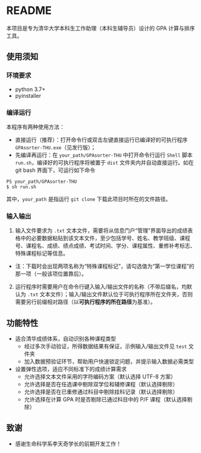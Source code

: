 # README

本项目是专为清华大学本科生工作助理（本科生辅导员）设计的 GPA 计算与排序工具。

## 使用须知

### 环境要求

* python 3.7+
* pyinstaller

### 编译运行

本程序有两种使用方法：

* 直接运行（推荐）：打开命令行或双击左键直接运行已编译好的可执行程序 `GPAsorter-THU.exe`（见发行版）；
* 先编译再运行：在 `your_path/GPAsorter-THU` 中打开命令行运行 `Shell` 脚本 `run.sh`，编译好的可执行程序将被置于 `dist` 文件夹内并自动直接运行。如在 git bash 界面下，可运行如下命令
```
PS your_path/GPAsorter-THU
$ sh run.sh
```
其中，`your_path` 是指运行 `git clone` 下载此项目时所在的文件路径。

### 输入输出

1. 输入文件要求为 `.txt` 文本文件，需要将从信息门户“管理”界面导出的成绩表格中的必要数据粘贴到该文本文件，至少包括学号、姓名、教学班级、课程号、课程名、成绩、绩点成绩、考试时间、学分、课程属性、重修补考标志、特殊课程标记等信息。
  * 注：下载时会出现两项名称为“特殊课程标记”，请勾选值为“第一学位课程”的那一项（一般该项位置靠后）。
2. 运行程序时需要用户在命令行键入输入/输出文件的名称（不带后缀名，均默认为 `.txt` 文本文件）；输入/输出文件默认位于可执行程序所在文件夹，否则需要另行前缀相对路径（以**可执行程序的所在路径**为基准）。

## 功能特性

* 适合清华成绩体系，自动识别各种课程类型
  * 经过多次手动验证，所得数据结果有保证，示例输入/输出文件见 `test` 文件夹
  * 加入数据预验证环节，帮助用户快速锁定问题，并提示输入数据必需类型
* 设置弹性选项，适应不同标准下的成绩计算需求
  * 允许选择文本文件采用的字符编码方案（默认选择 UTF-8 方案）
  * 允许选择是否在任选课中剔除双学位和辅修课程（默认选择剔除）
  * 允许选择是否在已重修通过科目中剔除挂科记录（默认选择剔除）
  * 允许选择在计算 GPA 时是否剔除已通过科目中的 P/F 课程（默认选择剔除）

## 致谢

* 感谢生命科学系李天奇学长的前期开发工作！
